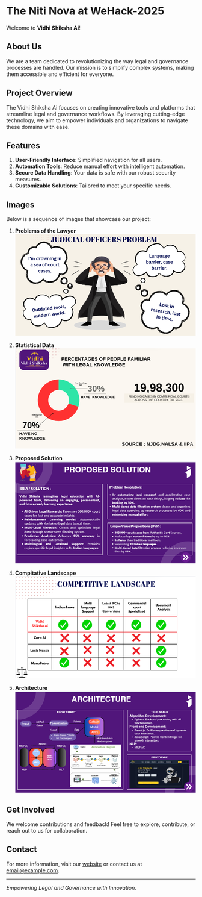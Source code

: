 # The Niti Nova at WeHack-2025

Welcome to **Vidhi Shiksha Ai**!

## About Us
We are a team dedicated to revolutionizing the way legal and governance processes are handled. Our mission is to simplify complex systems, making them accessible and efficient for everyone.

## Project Overview
The Vidhi Shiksha Ai focuses on creating innovative tools and platforms that streamline legal and governance workflows. By leveraging cutting-edge technology, we aim to empower individuals and organizations to navigate these domains with ease.

## Features
1. **User-Friendly Interface**: Simplified navigation for all users.
2. **Automation Tools**: Reduce manual effort with intelligent automation.
3. **Secure Data Handling**: Your data is safe with our robust security measures.
4. **Customizable Solutions**: Tailored to meet your specific needs.

## Images
Below is a sequence of images that showcase our project:

1. **Problems of the Lawyer**  
    ![Platform Overview](/readme-files/1.png)

2. **Statistical Data**  
    ![Features](/readme-files/2.png)

3. **Proposed Solution**  
    ![Dashboard](/readme-files/3.png)

4. **Compitative Landscape**  
    ![Document Automation](/readme-files/4.png)

5. **Architecture**  
    ![Analytics](/readme-files/5.png)

## Get Involved
We welcome contributions and feedback! Feel free to explore, contribute, or reach out to us for collaboration.

## Contact
For more information, visit our [website](#) or contact us at [email@example.com](mailto:email@example.com).

---
*Empowering Legal and Governance with Innovation.*
